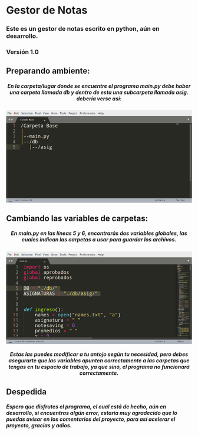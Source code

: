 <h1>Gestor de Notas</h1>
<h3>Este es un gestor de notas escrito en python, aún en desarrollo.</h3>
<h3>Versión 1.0</h3>
<h2>Preparando ambiente:</h2>

<h5 align="center">
En la carpeta/lugar donde se encuentre el programa main.py
debe haber una carpeta llamada db y dentro de esta
una subcarpeta llamada asig.
debería verse así:
</h5>

<img align="center" src="https://github.com/Technopy311/Gestor-de-Notas/blob/main/estructura_carpetas.png" alt="Estructura de carpetas." style="width=455px;height=226px">

<h2>Cambiando las variables de carpetas:</h2>

<h5 align="center">En main.py en las líneas 5 y 6, encontrarás
dos variables globales, las cuales indican 
las carpetas a usar para guardar los archivos.
</h5>

<img align="center" src="https://github.com/Technopy311/Gestor-de-Notas/blob/main/variables_globales.png" alt="Variables globales." style="width=455px;height=226px">

<h5 align="center">
Estas las puedes modificar a tu antojo según tu 
necesidad, pero debes <b>asegurarte que las variables
apunten correctamente a las carpetas</b> que tengas
en tu espacio de trabajo, ya que <b>sinó, el 
  programa no funcionará correctamente.</b>
</h5>

<h2>Despedida</h2>

<h5>
Espero que disfrutes el programa, 
el cual está de hecho, aún en desarrollo,
si encuentras algún error, estaria 
muy agradecido que lo puedas avisar
en los comentarios del proyecto, para así
acelerar el proyecto, gracias y adios.
</h5>
